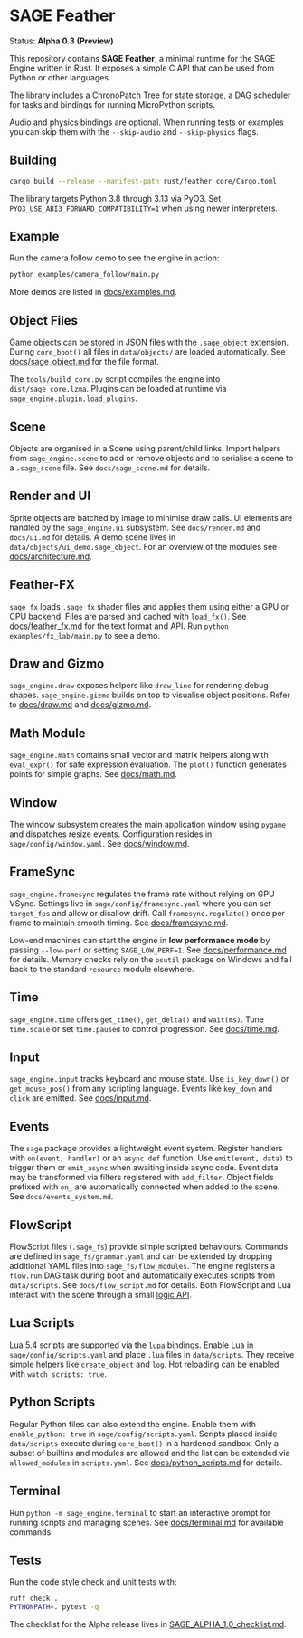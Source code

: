 # SAGE Feather

Status: **Alpha 0.3 (Preview)**

This repository contains **SAGE Feather**, a minimal runtime for the SAGE Engine written in Rust.
It exposes a simple C API that can be used from Python or other languages.

The library includes a ChronoPatch Tree for state storage, a DAG scheduler for tasks
and bindings for running MicroPython scripts.

Audio and physics bindings are optional. When running tests or examples you can
skip them with the ``--skip-audio`` and ``--skip-physics`` flags.

## Building

```bash
cargo build --release --manifest-path rust/feather_core/Cargo.toml
```

The library targets Python 3.8 through 3.13 via PyO3. Set
`PYO3_USE_ABI3_FORWARD_COMPATIBILITY=1` when using newer interpreters.

## Example

Run the camera follow demo to see the engine in action:

```bash
python examples/camera_follow/main.py
```

More demos are listed in [docs/examples.md](docs/examples.md).

## Object Files

Game objects can be stored in JSON files with the ``.sage_object`` extension.
During ``core_boot()`` all files in ``data/objects/`` are loaded automatically.
See [docs/sage_object.md](docs/sage_object.md) for the file format.

The ``tools/build_core.py`` script compiles the engine into ``dist/sage_core.lzma``.
Plugins can be loaded at runtime via ``sage_engine.plugin.load_plugins``.

## Scene

Objects are organised in a Scene using parent/child links. Import helpers from
``sage_engine.scene`` to add or remove objects and to serialise a scene to a
``.sage_scene`` file. See ``docs/sage_scene.md`` for details.

## Render and UI

Sprite objects are batched by image to minimise draw calls. UI elements are
handled by the ``sage_engine.ui`` subsystem. See ``docs/render.md`` and
``docs/ui.md`` for details. A demo scene lives in ``data/objects/ui_demo.sage_object``.
For an overview of the modules see [docs/architecture.md](docs/architecture.md).

## Feather-FX

`sage_fx` loads `.sage_fx` shader files and applies them using either a GPU or
CPU backend. Files are parsed and cached with `load_fx()`. See
[docs/feather_fx.md](docs/feather_fx.md) for the text format and API.
Run `python examples/fx_lab/main.py` to see a demo.

## Draw and Gizmo

`sage_engine.draw` exposes helpers like `draw_line` for rendering debug shapes.
`sage_engine.gizmo` builds on top to visualise object positions. Refer to
[docs/draw.md](docs/draw.md) and [docs/gizmo.md](docs/gizmo.md).

## Math Module

`sage_engine.math` contains small vector and matrix helpers along with
`eval_expr()` for safe expression evaluation. The `plot()` function generates
points for simple graphs. See [docs/math.md](docs/math.md).

## Window

The window subsystem creates the main application window using
`pygame` and dispatches resize events. Configuration resides in
`sage/config/window.yaml`. See [docs/window.md](docs/window.md).

## FrameSync

`sage_engine.framesync` regulates the frame rate without relying on GPU VSync.
Settings live in `sage/config/framesync.yaml` where you can set `target_fps` and
allow or disallow drift. Call `framesync.regulate()` once per frame to maintain
smooth timing. See [docs/framesync.md](docs/framesync.md).

Low-end machines can start the engine in **low performance mode** by passing
`--low-perf` or setting `SAGE_LOW_PERF=1`. See
[docs/performance.md](docs/performance.md) for details. Memory checks rely on
the `psutil` package on Windows and fall back to the standard `resource` module
elsewhere.

## Time

`sage_engine.time` offers `get_time()`, `get_delta()` and `wait(ms)`. Tune `time.scale` or set `time.paused` to control progression. See [docs/time.md](docs/time.md).

## Input

`sage_engine.input` tracks keyboard and mouse state. Use `is_key_down()` or `get_mouse_pos()` from any scripting language. Events like `key_down` and `click` are emitted. See [docs/input.md](docs/input.md).


## Events

The ``sage`` package provides a lightweight event system. Register handlers with
``on(event, handler)`` or an ``async def`` function. Use ``emit(event, data)`` to
trigger them or ``emit_async`` when awaiting inside async code. Event data may
be transformed via filters registered with ``add_filter``. Object fields
prefixed with ``on_`` are automatically connected when added to the scene. See
``docs/events_system.md``.

## FlowScript

FlowScript files (`.sage_fs`) provide simple scripted behaviours. Commands are
defined in ``sage_fs/grammar.yaml`` and can be extended by dropping additional
YAML files into ``sage_fs/flow_modules``. The engine registers a ``flow.run``
DAG task during boot and automatically executes scripts from ``data/scripts``.
See ``docs/flow_script.md`` for details. Both FlowScript and Lua interact with
the scene through a small [logic API](docs/logic_api.md).

## Lua Scripts

Lua 5.4 scripts are supported via the [`lupa`](https://github.com/scoder/lupa)
bindings. Enable Lua in ``sage/config/scripts.yaml`` and place ``.lua`` files in
``data/scripts``. They receive simple helpers like ``create_object`` and ``log``.
Hot reloading can be enabled with ``watch_scripts: true``.

## Python Scripts

Regular Python files can also extend the engine. Enable them with
``enable_python: true`` in ``sage/config/scripts.yaml``. Scripts placed inside
``data/scripts`` execute during ``core_boot()`` in a hardened sandbox. Only a
subset of builtins and modules are allowed and the list can be extended via
``allowed_modules`` in ``scripts.yaml``. See
[docs/python_scripts.md](docs/python_scripts.md) for details.

## Terminal

Run `python -m sage_engine.terminal` to start an interactive prompt for
running scripts and managing scenes. See [docs/terminal.md](docs/terminal.md)
for available commands.

## Tests

Run the code style check and unit tests with:

```bash
ruff check .
PYTHONPATH=. pytest -q
```

The checklist for the Alpha release lives in
[SAGE_ALPHA_1.0_checklist.md](SAGE_ALPHA_1.0_checklist.md).
